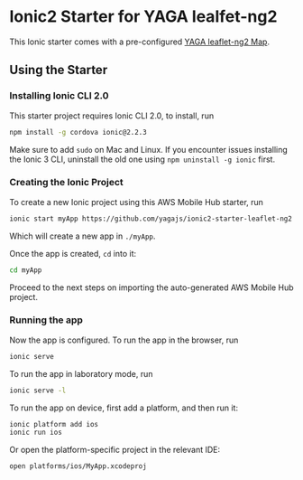 # Ionic2 Starter for YAGA lealfet-ng2

This Ionic starter comes with a pre-configured [YAGA leaflet-ng2 Map](https://leaflet-ng2.yagajs.org/latest).

## Using the Starter

### Installing Ionic CLI 2.0

This starter project requires Ionic CLI 2.0, to install, run

```bash
npm install -g cordova ionic@2.2.3
```

Make sure to add `sudo` on Mac and Linux. If you encounter issues installing the Ionic 3 CLI, uninstall the old one using `npm uninstall -g ionic` first.

### Creating the Ionic Project

To create a new Ionic project using this AWS Mobile Hub starter, run

```bash
ionic start myApp https://github.com/yagajs/ionic2-starter-leaflet-ng2
```

Which will create a new app in `./myApp`.

Once the app is created, `cd` into it:

```bash
cd myApp
```

Proceed to the next steps on importing the auto-generated AWS Mobile Hub project.

### Running the app

Now the app is configured. To run the app in the browser, run

```bash
ionic serve
```

To run the app in laboratory mode, run

```bash
ionic serve -l
```

To run the app on device, first add a platform, and then run it:

```bash
ionic platform add ios
ionic run ios
```

Or open the platform-specific project in the relevant IDE:

```bash
open platforms/ios/MyApp.xcodeproj
```
